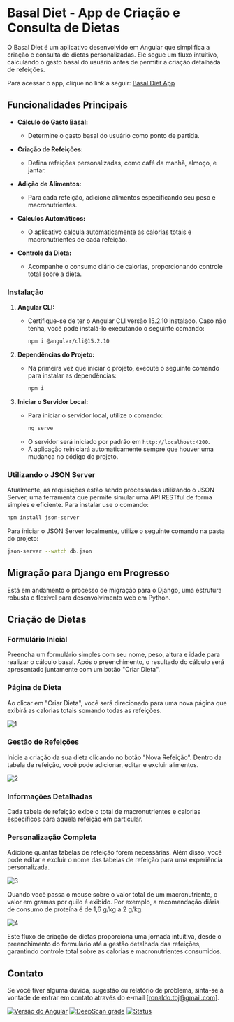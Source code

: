 # Basal Diet - App de Criação e Consulta de Dietas

O Basal Diet é um aplicativo desenvolvido em Angular que simplifica a criação e consulta de dietas personalizadas. Ele segue um fluxo intuitivo, calculando o gasto basal do usuário antes de permitir a criação detalhada de refeições.

Para acessar o app, clique no link a seguir: [Basal Diet App](https://basal-diet-production.up.railway.app/)

## Funcionalidades Principais

- **Cálculo do Gasto Basal:**
  - Determine o gasto basal do usuário como ponto de partida.

- **Criação de Refeições:**
  - Defina refeições personalizadas, como café da manhã, almoço, e jantar.

- **Adição de Alimentos:**
  - Para cada refeição, adicione alimentos especificando seu peso e macronutrientes.

- **Cálculos Automáticos:**
  - O aplicativo calcula automaticamente as calorias totais e macronutrientes de cada refeição.

- **Controle da Dieta:**
  - Acompanhe o consumo diário de calorias, proporcionando controle total sobre a dieta.


### Instalação

1. **Angular CLI:**
   - Certifique-se de ter o Angular CLI versão 15.2.10 instalado. Caso não tenha, você pode instalá-lo executando o seguinte comando:
     ```bash
     npm i @angular/cli@15.2.10
     ```

2. **Dependências do Projeto:**
   - Na primeira vez que iniciar o projeto, execute o seguinte comando para instalar as dependências:
     ```bash
     npm i
     ```

3. **Iniciar o Servidor Local:**
   - Para iniciar o servidor local, utilize o comando:
     ```bash
     ng serve
     ```
   - O servidor será iniciado por padrão em `http://localhost:4200`.
   - A aplicação reiniciará automaticamente sempre que houver uma mudança no código do projeto.
  
### Utilizando o JSON Server

Atualmente, as requisições estão sendo processadas utilizando o JSON Server, uma ferramenta que permite simular uma API RESTful de forma simples e eficiente. Para instalar use o comando:

```bash
npm install json-server
```

Para iniciar o JSON Server localmente, utilize o seguinte comando na pasta do projeto:

```bash
json-server --watch db.json
```

## Migração para Django em Progresso

Está em andamento o processo de migração para o Django, uma estrutura robusta e flexível para desenvolvimento web em Python.


## Criação de Dietas
### Formulário Inicial

Preencha um formulário simples com seu nome, peso, altura e idade para realizar o cálculo basal. Após o preenchimento, o resultado do cálculo será apresentado juntamente com um botão "Criar Dieta".

### Página de Dieta

Ao clicar em "Criar Dieta", você será direcionado para uma nova página que exibirá as calorias totais somando todas as refeições.

![1](https://github.com/bragaronaldo/basal-diet/assets/88466880/fd73dfe4-2ca1-4461-a5b5-0bdc2195e2a9)

### Gestão de Refeições

Inicie a criação da sua dieta clicando no botão "Nova Refeição". Dentro da tabela de refeição, você pode adicionar, editar e excluir alimentos.

![2](https://github.com/bragaronaldo/basal-diet/assets/88466880/50a15abc-3654-4d23-9ac1-81c0240e8644)

### Informações Detalhadas

Cada tabela de refeição exibe o total de macronutrientes e calorias específicos para aquela refeição em particular.

### Personalização Completa

Adicione quantas tabelas de refeição forem necessárias. Além disso, você pode editar e excluir o nome das tabelas de refeição para uma experiência personalizada.

![3](https://github.com/bragaronaldo/basal-diet/assets/88466880/b3bff6d7-51db-4398-ac69-c46a9faa20a9)

Quando você passa o mouse sobre o valor total de um macronutriente, o valor em gramas por quilo é exibido. Por exemplo, a recomendação diária de consumo de proteína é de 1,6 g/kg a 2 g/kg.

![4](https://github.com/bragaronaldo/basal-diet/assets/88466880/7504a447-48c0-4c79-a674-5834f76b1cae)

Este fluxo de criação de dietas proporciona uma jornada intuitiva, desde o preenchimento do formulário até a gestão detalhada das refeições, garantindo controle total sobre as calorias e macronutrientes consumidos.

## Contato

Se você tiver alguma dúvida, sugestão ou relatório de problema, sinta-se à vontade de entrar em contato através do e-mail [ronaldo.tbj@gmail.com].


[![Versão do Angular](https://img.shields.io/badge/angular-15.2.10-red)](https://angular.io/)
[![DeepScan grade](https://deepscan.io/api/teams/23174/projects/26443/branches/842339/badge/grade.svg)](https://deepscan.io/dashboard#view=project&tid=23174&pid=26443&bid=842339)
[![Status](https://img.shields.io/badge/status-em%20desenvolvimento-yellow)](https://shields.io/)
